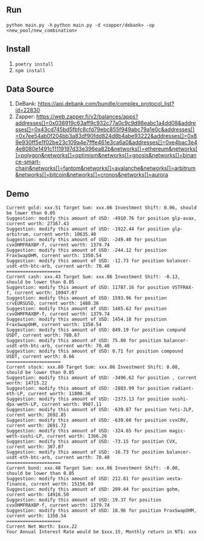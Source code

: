 
## Run

`python main.py -h`
`python main.py -d <zapper/debank> -op <new_pool/new_combination>`

## Install

1. `poetry install`
2. `npm install`

## Data Source

1. DeBank: https://api.debank.com/bundle/complex_protocol_list?id=22830
2. Zapper: https://web.zapper.fi/v2/balances/apps?addresses[]=0x038919c63aff9c932c77a0c9c9d98eabc1a4dd08&addresses[]=0x43cd745bd5fbfc8cfd79ebc855f949abc79a1e0c&addresses[]=0x7ee54ab0f204bb3a83df90fdd824d8b4abe93222&addresses[]=0x89e930ff5e1f02be23c109a4e7fffe461e3ca6a0&addresses[]=0xe4bac3e44e8080e1491c11119197d33e396ea82b&networks[]=ethereum&networks[]=polygon&networks[]=optimism&networks[]=gnosis&networks[]=binance-smart-chain&networks[]=fantom&networks[]=avalanche&networks[]=arbitrum&networks[]=bitcoin&networks[]=cronos&networks[]=aurora

## Demo

```
Current gold: xxx.51 Target Sum: xxx.06 Investment Shift: 0.06, should be lower than 0.05
Suggestion: modify this amount of USD: -4910.76 for position glp-avax, current worth: 27167.43
Suggestion: modify this amount of USD: -1922.44 for position glp-arbitrum, current worth: 10635.40
Suggestion: modify this amount of USD: -249.40 for position cvxOHMFRAXBP-f, current worth: 1379.74
Suggestion: modify this amount of USD: -244.12 for position FraxSwapOHM, current worth: 1350.54
Suggestion: modify this amount of USD: -12.73 for position balancer-usdt-eth-btc-arb, current worth: 70.40
====================
Current cash: xxx.43 Target Sum: xxx.06 Investment Shift: -0.13, should be lower than 0.05
Suggestion: modify this amount of USD: 11787.16 for position VSTFRAX-f, current worth: 10947.07
Suggestion: modify this amount of USD: 1593.96 for position crvEURSUSD, current worth: 1480.36
Suggestion: modify this amount of USD: 1485.62 for position cvxOHMFRAXBP-f, current worth: 1379.74
Suggestion: modify this amount of USD: 1454.18 for position FraxSwapOHM, current worth: 1350.54
Suggestion: modify this amount of USD: 849.19 for position compund USDT, current worth: 788.67
Suggestion: modify this amount of USD: 75.80 for position balancer-usdt-eth-btc-arb, current worth: 70.40
Suggestion: modify this amount of USD: 0.71 for position compound USDT, current worth: 0.66
====================
Current stock: xxx.80 Target Sum: xxx.06 Investment Shift: 0.08, should be lower than 0.05
Suggestion: modify this amount of USD: -3496.62 for position , current worth: 14715.22
Suggestion: modify this amount of USD: -2803.99 for position radiant-eth-LP, current worth: 11800.36
Suggestion: modify this amount of USD: -2373.13 for position sushi-dpx-weth-LP, current worth: 9987.11
Suggestion: modify this amount of USD: -639.87 for position Yeti-JLP, current worth: 2692.85
Suggestion: modify this amount of USD: -639.60 for position cvxCRV, current worth: 2691.72
Suggestion: modify this amount of USD: -324.65 for position magic-weth-sushi-LP, current worth: 1366.26
Suggestion: modify this amount of USD: -73.15 for position CVX, current worth: 307.87
Suggestion: modify this amount of USD: -16.73 for position balancer-usdt-eth-btc-arb, current worth: 70.40
====================
Current bond: xxx.48 Target Sum: xxx.06 Investment Shift: -0.00, should be lower than 0.05
Suggestion: modify this amount of USD: 212.81 for position vesta-finance, current worth: 15156.69
Suggestion: modify this amount of USD: 209.44 for position gohm, current worth: 14916.50
Suggestion: modify this amount of USD: 19.37 for position cvxOHMFRAXBP-f, current worth: 1379.74
Suggestion: modify this amount of USD: 18.96 for position FraxSwapOHM, current worth: 1350.54
====================
Current Net Worth: $xxx.22
Your Annual Interest Rate would be $xxx.15, Monthly return in NT$: xxx
```